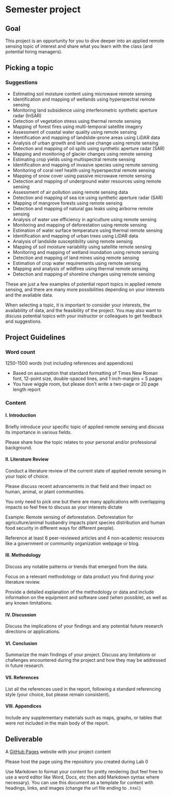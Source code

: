 # Semester project
## Goal
This project is an opportunity for you to dive deeper into an applied remote sensing topic of interest and share what you learn with the class (and potential hiring managers).

## Picking a topic
### Suggestions

* Estimating soil moisture content using microwave remote sensing
* Identification and mapping of wetlands using hyperspectral remote sensing
* Monitoring land subsidence using interferometric synthetic aperture radar (InSAR)
* Detection of vegetation stress using thermal remote sensing
* Mapping of forest fires using multi-temporal satellite imagery
* Assessment of coastal water quality using remote sensing
* Identification and mapping of landslide-prone areas using LiDAR data
* Analysis of urban growth and land use change using remote sensing
* Detection and mapping of oil spills using synthetic aperture radar (SAR)
* Mapping and monitoring of glacier changes using remote sensing
* Estimating crop yields using multispectral remote sensing
* Identification and mapping of invasive species using remote sensing
* Monitoring of coral reef health using hyperspectral remote sensing
* Mapping of snow cover using passive microwave remote sensing
* Detection and mapping of underground water resources using remote sensing
* Assessment of air pollution using remote sensing data
* Detection and mapping of sea ice using synthetic aperture radar (SAR)
* Mapping of mangrove forests using remote sensing
* Detection and mapping of natural gas leaks using airborne remote sensing
* Analysis of water use efficiency in agriculture using remote sensing
* Monitoring and mapping of deforestation using remote sensing
* Estimation of water surface temperature using thermal remote sensing
* Identification and mapping of urban trees using LiDAR data
* Analysis of landslide susceptibility using remote sensing
* Mapping of soil moisture variability using satellite remote sensing
* Monitoring and mapping of wetland inundation using remote sensing
* Detection and mapping of land mines using remote sensing
* Estimation of crop water requirements using remote sensing
* Mapping and analysis of wildfires using thermal remote sensing
* Detection and mapping of shoreline changes using remote sensing

These are just a few examples of potential report topics in applied remote sensing, and there are many more possibilities depending on your interests and the available data.

When selecting a topic, it is important to consider your interests, the availability of data, and the feasibility of the project. You may also want to discuss potential topics with your instructor or colleagues to get feedback and suggestions.


## Project Guidelines
### Word count
1250-1500 words (not including references and appendices)
* Based on assumption that standard formatting of Times New Roman font, 12-point size, double-spaced lines, and 1 inch-margins = 5 pages
* You have wiggle room, but please don’t write a two-page or 20 page length report

### Content

#### I. Introduction
Briefly introduce your specific topic of applied remote sensing and discuss its importance in various fields.

Please share how the topic relates to your personal and/or professional background. 

#### II. Literature Review
Conduct a literature review of the current state of applied remote sensing in your topic of choice.

Please discuss recent advancements in that field and their impact on human, animal, or plant communities. 

You only need to pick one but there are many applications with overlapping impacts so feel free to discuss as your interests dictate

Example: Remote sensing of deforestation. 
Deforestation for agriculture/animal husbandry impacts plant species distribution and human food security in different ways for different people). 

Reference at least 6 peer-reviewed articles and 4 non-academic resources like a government or community organization webpage or blog.

#### III. Methodology
Discuss any notable patterns or trends that emerged from the data.

Focus on a relevant methodology or data product you find during your literature review. 

Provide a detailed explanation of the methodology or data and include information on the equipment and software used (when possible), as well as any known limitations.

#### IV. Discussion
Discuss the implications of your findings and any potential future research directions or applications.

#### VI. Conclusion
Summarize the main findings of your project.
Discuss any limitations or challenges encountered during the project and how they may be addressed in future research.

#### VII. References
List all the references used in the report, following a standard referencing style (your choice, but please remain consistent).

#### VIII. Appendices
Include any supplementary materials such as maps, graphs, or tables that were not included in the main body of the report.

## Deliverable
A [GitHub Pages](https://pages.github.com/) website with your project content

Please host the page using the repository you created during Lab 0

Use Markdown to format your content for pretty rendering (but feel free to use a word editor like Word, Docs, etc then add Markdown syntax where necessary). You can use this document as a template for content with headings, links, and images (change the url file ending to `.html`)





